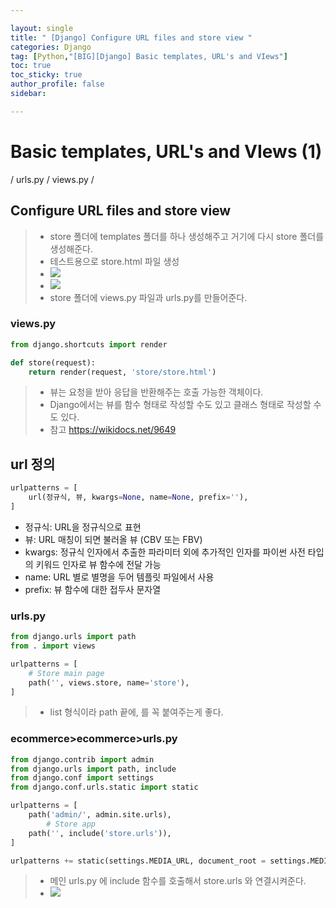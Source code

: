 ```yaml
---

layout: single
title: " [Django] Configure URL files and store view "
categories: Django
tag: [Python,"[BIG][Django] Basic templates, URL's and VIews"]
toc: true
toc_sticky: true
author_profile: false
sidebar:

---
```

# Basic templates, URL's and VIews (1)

/ urls.py / views.py /

## Configure URL files and store view


>- store 폴더에 templates 폴더를 하나 생성해주고 거기에 다시 store 폴더를 생성해준다.
>- 테스트용으로 store.html 파일 생성
>- ![](https://i.imgur.com/AoX7Et8.png)
>- ![](https://i.imgur.com/rfK4H9N.png)
>- store 폴더에 views.py 파일과 urls.py를 만들어준다.

### views.py
```python
from django.shortcuts import render

def store(request):
    return render(request, 'store/store.html')
```
>- 뷰는 요청을 받아 응답을 반환해주는 호출 가능한 객체이다. 
>- Django에서는 뷰를 함수 형태로 작성할 수도 있고 클래스 형태로 작성할 수도 있다.
>- 참고 https://wikidocs.net/9649

## url 정의

```python
urlpatterns = [
    url(정규식, 뷰, kwargs=None, name=None, prefix=''),
]
```

-   정규식: URL을 정규식으로 표현
-   뷰: URL 매칭이 되면 불러올 뷰 (CBV 또는 FBV)
-   kwargs: 정규식 인자에서 추출한 파라미터 외에 추가적인 인자를 파이썬 사전 타입의 키워드 인자로 뷰 함수에 전달 가능
-   name: URL 별로 별명을 두어 템플릿 파일에서 사용
-   prefix: 뷰 함수에 대한 접두사 문자열

### urls.py
```python
from django.urls import path
from . import views

urlpatterns = [
    # Store main page
    path('', views.store, name='store'),
]
```
>- list 형식이라 path 끝에, 를 꼭 붙여주는게 좋다.


### ecommerce>ecommerce>urls.py
```python
from django.contrib import admin
from django.urls import path, include
from django.conf import settings
from django.conf.urls.static import static

urlpatterns = [
    path('admin/', admin.site.urls),
        # Store app
    path('', include('store.urls')),
]

urlpatterns += static(settings.MEDIA_URL, document_root = settings.MEDIA_ROOT)
```
>- 메인 urls.py 에 include 함수를 호출해서 store.urls 와 연결시켜준다.
>- ![](https://i.imgur.com/VvYhIyg.png)

